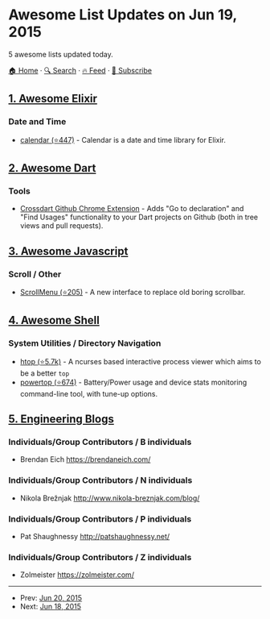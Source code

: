 # Awesome List Updates on Jun 19, 2015

5 awesome lists updated today.

[🏠 Home](/README.md) · [🔍 Search](https://test.trackawesomelist.com/search/) · [🔥 Feed](https://test.trackawesomelist.com/rss.xml) · [📮 Subscribe](https://trackawesomelist.us17.list-manage.com/subscribe?u=d2f0117aa829c83a63ec63c2f&id=36a103854c)



## [1. Awesome Elixir](/content/h4cc/awesome-elixir/README.md)

### Date and Time

*   [calendar (⭐447)](https://github.com/lau/calendar) - Calendar is a date and time library for Elixir.

## [2. Awesome Dart](/content/yissachar/awesome-dart/README.md)

### Tools

*   [Crossdart Github Chrome Extension](https://chrome.google.com/webstore/detail/crossdart-chrome-extensio/jmdjoliiaibifkklhipgmnciiealomhd) - Adds "Go to declaration" and "Find Usages" functionality to your Dart projects on Github (both in tree views and pull requests).

## [3. Awesome Javascript](/content/sorrycc/awesome-javascript/README.md)

### Scroll / Other

*   [ScrollMenu (⭐205)](https://github.com/s-yadav/ScrollMenu) - A new interface to replace old boring scrollbar.

## [4. Awesome Shell](/content/alebcay/awesome-shell/README.md)

### System Utilities / Directory Navigation

*   [htop (⭐5.7k)](https://github.com/hishamhm/htop) - A ncurses based interactive process viewer which aims to be a better `top`
*   [powertop (⭐674)](https://github.com/fenrus75/powertop) - Battery/Power usage and device stats monitoring command-line tool, with tune-up options.

## [5. Engineering Blogs](/content/kilimchoi/engineering-blogs/README.md)

### Individuals/Group Contributors / B individuals

*   Brendan Eich <https://brendaneich.com/>

### Individuals/Group Contributors / N individuals

*   Nikola Brežnjak <http://www.nikola-breznjak.com/blog/>

### Individuals/Group Contributors / P individuals

*   Pat Shaughnessy <http://patshaughnessy.net/>

### Individuals/Group Contributors / Z individuals

*   Zolmeister <https://zolmeister.com/>

---

- Prev: [Jun 20, 2015](/content/2015/06/20/README.md)
- Next: [Jun 18, 2015](/content/2015/06/18/README.md)